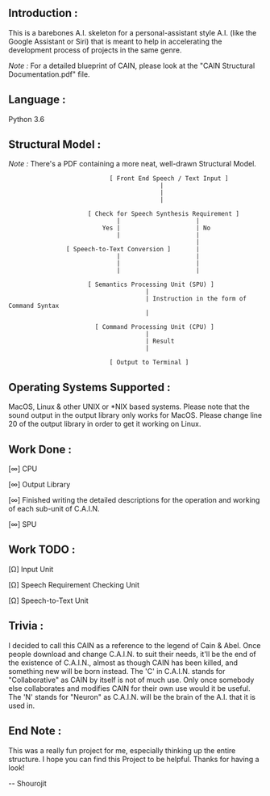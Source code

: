 Introduction :
--------------
This is a barebones A.I. skeleton for a personal-assistant style A.I. (like the Google Assistant or Siri) that is meant to
help in accelerating the development process of projects in the same genre.

*Note :* For a detailed blueprint of CAIN, please look at the "CAIN Structural Documentation.pdf" file.

Language :
----------
Python 3.6

Structural Model :
------------------
*Note :* There's a PDF containing a more neat, well-drawn Structural Model.

                                [ Front End Speech / Text Input ]
                                              |
                                              |
                                              |
                                              
                          [ Check for Speech Synthesis Requirement ]
                                  |                     |
                              Yes |                     | No
                                  |                     |
                                                        |
                    [ Speech-to-Text Conversion ]       |  
                                  |                     |
                                  |                     |
                                  |                     |
                                  
                          [ Semantics Processing Unit (SPU) ]
                                          |
                                          | Instruction in the form of Command Syntax
                                          |
                                          
                            [ Command Processing Unit (CPU) ]
                                          |
                                          | Result
                                          |
                                          
                                [ Output to Terminal ]
                                

Operating Systems Supported :
-----------------------------
MacOS, Linux & other UNIX or *NIX based systems. Please note that the sound output in the output library only works for
MacOS. Please change line 20 of the output library in order to get it working on Linux.

Work Done :
-----------
[∞] CPU

[∞] Output Library

[∞] Finished writing the detailed descriptions for the operation and working of each sub-unit of C.A.I.N.

[∞] SPU

Work TODO :
-----------
[Ω] Input Unit

[Ω] Speech Requirement Checking Unit

[Ω] Speech-to-Text Unit

Trivia :
--------
I decided to call this CAIN as a reference to the legend of Cain & Abel. Once people download and change C.A.I.N. to suit
their needs, it'll be the end of the existence of C.A.I.N., almost as though CAIN has been killed, and something new will
be born instead.
The 'C' in C.A.I.N. stands for "Collaborative" as CAIN by itself is not of much use. Only once somebody else collaborates
and modifies CAIN for their own use would it be useful. The 'N' stands for "Neuron" as C.A.I.N. will be the brain of the
A.I. that it is used in.

End Note :
----------
This was a really fun project for me, especially thinking up the entire structure. I hope you can find this Project to be
helpful.
Thanks for having a look!


-- Shourojit
